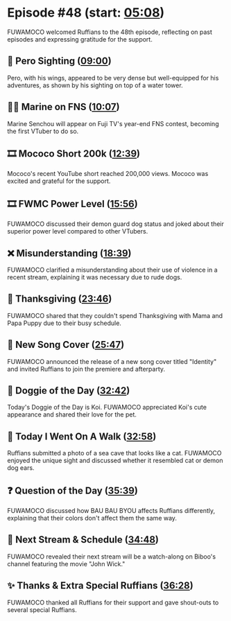 # Episode #48 (start: [05:08](https://youtu.be/fRytzbbNoCo?t=05m08s))

FUWAMOCO welcomed Ruffians to the 48th episode, reflecting on past episodes and expressing gratitude for the support.

## 👀 Pero Sighting ([09:00](https://youtu.be/fRytzbbNoCo?t=09m00s))

Pero, with his wings, appeared to be very dense but well-equipped for his adventures, as shown by his sighting on top of a water tower.

## 🏴‍☠️ Marine on FNS ([10:07](https://youtu.be/fRytzbbNoCo?t=10m07s))

Marine Senchou will appear on Fuji TV's year-end FNS contest, becoming the first VTuber to do so.

## 🎞️ Mococo Short 200k ([12:39](https://youtu.be/fRytzbbNoCo?t=12m39s))

Mococo's recent YouTube short reached 200,000 views. Mococo was excited and grateful for the support.

## 🎞️ FWMC Power Level ([15:56](https://youtu.be/fRytzbbNoCo?t=15m56s))

FUWAMOCO discussed their demon guard dog status and joked about their superior power level compared to other VTubers.

## ❌ Misunderstanding ([18:39](https://youtu.be/fRytzbbNoCo?t=18m39s))

FUWAMOCO clarified a misunderstanding about their use of violence in a recent stream, explaining it was necessary due to rude dogs.

## 🦃 Thanksgiving ([23:46](https://youtu.be/fRytzbbNoCo?t=23m46s))

FUWAMOCO shared that they couldn't spend Thanksgiving with Mama and Papa Puppy due to their busy schedule.

## 🎤 New Song Cover ([25:47](https://youtu.be/fRytzbbNoCo?t=25m47s))

FUWAMOCO announced the release of a new song cover titled "Identity" and invited Ruffians to join the premiere and afterparty.

## 🐶 Doggie of the Day ([32:42](https://youtu.be/fRytzbbNoCo?t=32m42s))

Today's Doggie of the Day is Koi. FUWAMOCO appreciated Koi's cute appearance and shared their love for the pet.

## 🚶 Today I Went On A Walk ([32:58](https://youtu.be/fRytzbbNoCo?t=32m58s))

Ruffians submitted a photo of a sea cave that looks like a cat. FUWAMOCO enjoyed the unique sight and discussed whether it resembled cat or demon dog ears.

## ❓ Question of the Day ([35:39](https://youtu.be/fRytzbbNoCo?t=35m39s))

FUWAMOCO discussed how BAU BAU BYOU affects Ruffians differently, explaining that their colors don't affect them the same way.

## 📅 Next Stream & Schedule ([34:48](https://youtu.be/fRytzbbNoCo?t=34m48s))

FUWAMOCO revealed their next stream will be a watch-along on Biboo's channel featuring the movie "John Wick."

## ✨ Thanks & Extra Special Ruffians ([36:28](https://youtu.be/fRytzbbNoCo?t=36m28s))

FUWAMOCO thanked all Ruffians for their support and gave shout-outs to several special Ruffians.
